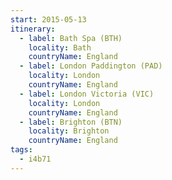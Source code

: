 ```yaml
---
start: 2015-05-13
itinerary:
  - label: Bath Spa (BTH)
    locality: Bath
    countryName: England
  - label: London Paddington (PAD)
    locality: London
    countryName: England
  - label: London Victoria (VIC)
    locality: London
    countryName: England
  - label: Brighton (BTN)
    locality: Brighton
    countryName: England
tags:
  - i4b71
---
```

